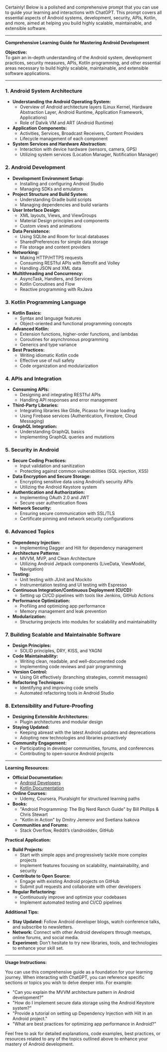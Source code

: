 Certainly! Below is a polished and comprehensive prompt that you can use to guide your learning and interactions with ChatGPT. This prompt covers all essential aspects of Android systems, development, security, APIs, Kotlin, and more, aimed at helping you build highly scalable, maintainable, and extensible software.

---

**Comprehensive Learning Guide for Mastering Android Development**

**Objective:**  
To gain an in-depth understanding of the Android system, development practices, security measures, APIs, Kotlin programming, and other essential areas necessary to build highly scalable, maintainable, and extensible software applications.

---

### 1. **Android System Architecture**
- **Understanding the Android Operating System:**
  - Overview of Android architecture layers (Linux Kernel, Hardware Abstraction Layer, Android Runtime, Application Framework, Applications)
  - Role of Dalvik VM and ART (Android Runtime)
- **Application Components:**
  - Activities, Services, Broadcast Receivers, Content Providers
  - Lifecycle management of each component
- **System Services and Hardware Abstraction:**
  - Interaction with device hardware (sensors, camera, GPS)
  - Utilizing system services (Location Manager, Notification Manager)

### 2. **Android Development**
- **Development Environment Setup:**
  - Installing and configuring Android Studio
  - Managing SDKs and emulators
- **Project Structure and Build System:**
  - Understanding Gradle build scripts
  - Managing dependencies and build variants
- **User Interface Design:**
  - XML layouts, Views, and ViewGroups
  - Material Design principles and components
  - Custom views and animations
- **Data Persistence:**
  - Using SQLite and Room for local databases
  - SharedPreferences for simple data storage
  - File storage and content providers
- **Networking:**
  - Making HTTP/HTTPS requests
  - Consuming RESTful APIs with Retrofit and Volley
  - Handling JSON and XML data
- **Multithreading and Concurrency:**
  - AsyncTask, Handlers, and Services
  - Kotlin Coroutines and Flow
  - Reactive programming with RxJava

### 3. **Kotlin Programming Language**
- **Kotlin Basics:**
  - Syntax and language features
  - Object-oriented and functional programming concepts
- **Advanced Kotlin:**
  - Extension functions, higher-order functions, and lambdas
  - Coroutines for asynchronous programming
  - Generics and type variance
- **Best Practices:**
  - Writing idiomatic Kotlin code
  - Effective use of null safety
  - Code organization and modularization

### 4. **APIs and Integration**
- **Consuming APIs:**
  - Designing and integrating RESTful APIs
  - Handling API responses and error management
- **Third-Party Libraries:**
  - Integrating libraries like Glide, Picasso for image loading
  - Using Firebase services (Authentication, Firestore, Cloud Messaging)
- **GraphQL Integration:**
  - Understanding GraphQL basics
  - Implementing GraphQL queries and mutations

### 5. **Security in Android**
- **Secure Coding Practices:**
  - Input validation and sanitization
  - Protecting against common vulnerabilities (SQL injection, XSS)
- **Data Encryption and Secure Storage:**
  - Encrypting sensitive data using Android’s security APIs
  - Utilizing the Android Keystore system
- **Authentication and Authorization:**
  - Implementing OAuth 2.0 and JWT
  - Secure user authentication flows
- **Network Security:**
  - Ensuring secure communication with SSL/TLS
  - Certificate pinning and network security configurations

### 6. **Advanced Topics**
- **Dependency Injection:**
  - Implementing Dagger and Hilt for dependency management
- **Architecture Patterns:**
  - MVVM, MVP, and Clean Architecture
  - Utilizing Android Jetpack components (LiveData, ViewModel, Navigation)
- **Testing:**
  - Unit testing with JUnit and Mockito
  - Instrumentation testing and UI testing with Espresso
- **Continuous Integration/Continuous Deployment (CI/CD):**
  - Setting up CI/CD pipelines with tools like Jenkins, GitHub Actions
- **Performance Optimization:**
  - Profiling and optimizing app performance
  - Memory management and leak prevention
- **Modularization:**
  - Structuring projects into modules for scalability and maintainability

### 7. **Building Scalable and Maintainable Software**
- **Design Principles:**
  - SOLID principles, DRY, KISS, and YAGNI
- **Code Maintainability:**
  - Writing clean, readable, and well-documented code
  - Implementing code reviews and pair programming
- **Version Control:**
  - Using Git effectively (branching strategies, commit messages)
- **Refactoring Techniques:**
  - Identifying and improving code smells
  - Automated refactoring tools in Android Studio

### 8. **Extensibility and Future-Proofing**
- **Designing Extensible Architectures:**
  - Plugin architectures and modular design
- **Staying Updated:**
  - Keeping abreast with the latest Android updates and deprecations
  - Adopting new technologies and libraries proactively
- **Community Engagement:**
  - Participating in developer communities, forums, and conferences
  - Contributing to open-source Android projects

---

**Learning Resources:**
- **Official Documentation:**
  - [Android Developers](https://developer.android.com/docs)
  - [Kotlin Documentation](https://kotlinlang.org/docs/home.html)
- **Online Courses:**
  - Udemy, Coursera, Pluralsight for structured learning paths
- **Books:**
  - "Android Programming: The Big Nerd Ranch Guide" by Bill Phillips & Chris Stewart
  - "Kotlin in Action" by Dmitry Jemerov and Svetlana Isakova
- **Communities and Forums:**
  - Stack Overflow, Reddit’s r/androiddev, GitHub

**Practical Application:**
- **Build Projects:**
  - Start with simple apps and progressively tackle more complex projects
  - Implement features focusing on scalability, maintainability, and security
- **Contribute to Open Source:**
  - Engage with existing Android projects on GitHub
  - Submit pull requests and collaborate with other developers
- **Regular Refactoring:**
  - Continuously improve and optimize your codebases
  - Implement automated testing and CI/CD pipelines

**Additional Tips:**
- **Stay Updated:** Follow Android developer blogs, watch conference talks, and subscribe to newsletters.
- **Network:** Connect with other Android developers through meetups, online forums, and social media.
- **Experiment:** Don’t hesitate to try new libraries, tools, and technologies to enhance your skill set.

---

**Usage Instructions:**

You can use this comprehensive guide as a foundation for your learning journey. When interacting with ChatGPT, you can reference specific sections or topics you wish to delve deeper into. For example:

- "Can you explain the MVVM architecture pattern in Android development?"
- "How do I implement secure data storage using the Android Keystore system?"
- "Provide a tutorial on setting up Dependency Injection with Hilt in an Android project."
- "What are best practices for optimizing app performance in Android?"

Feel free to ask for detailed explanations, code examples, best practices, or resources related to any of the topics outlined above to enhance your mastery of Android development.
